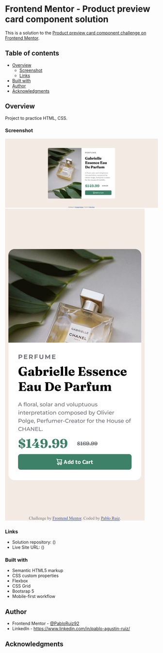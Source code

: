 # Frontend Mentor - Product preview card component solution

This is a solution to the [Product preview card component challenge on Frontend Mentor]().

## Table of contents

- [Overview](#overview)
  - [Screenshot](#screenshot)
  - [Links](#links)
- [Built with](#built-with)
- [Author](#author)
- [Acknowledgments](#acknowledgments)

## Overview

Project to practice HTML, CSS.

### Screenshot

![image](./Screenshot-Desktop.png)
![image](./ScreenShot-mobile.png)

### Links

- Solution repository: ()
- Live Site URL: ()

### Built with

- Semantic HTML5 markup
- CSS custom properties
- Flexbox
- CSS Grid
- Bootsrap 5
- Mobile-first workflow

## Author

- Frontend Mentor - [@PabloRuiz92](https://www.frontendmentor.io/profile/PabloRuiz92)
- LinkedIn - https://www.linkedin.com/in/pablo-agustin-ruiz/

## Acknowledgments
